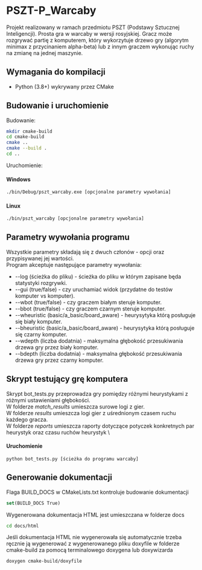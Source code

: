 # PSZT-P_Warcaby
Projekt realizowany w ramach przedmiotu PSZT (Podstawy Sztucznej Inteligencji).
Prosta gra w warcaby w wersji rosyjskiej. Gracz może rozgrywać partię z komputerem, który wykorzytuje drzewo gry (algorytm minimax z przycinaniem alpha-beta) lub z innym graczem wykonując ruchy na zmianę na jednej maszynie.

## Wymagania do kompilacji
- Python (3.8+) wykrywany przez CMake

## Budowanie i uruchomienie
Budowanie:
``` sh
mkdir cmake-build
cd cmake-build
cmake ..
cmake --build .
cd ..
```
Uruchomienie:
#### Windows
``` sh
./bin/Debug/pszt_warcaby.exe [opcjonalne parametry wywołania]
```
#### Linux
``` sh
./bin/pszt_warcaby [opcjonalne parametry wywołania]
```
## Parametry wywołania programu
Wszystkie parametry składają się z dwuch członów - opcji oraz przypisywanej jej wartości. \
Program akceptuje następujące parametry wywołania:
- --log (ścieżka do pliku) - ścieżka do pliku w którym zapisane będa statystyki rozgrywki.
- --gui (true/false) - czy uruchamiać widok (przydatne do testów komputer vs komputer).
- --wbot (true/false) - czy graczem białym steruje komputer.
- --bbot (true/false) - czy graczem czarnym steruje komputer.
- --wheuristic (basic/a_basic/board_aware) - heurysytyka którą posługuje się biały komputer.
- --bheuristic (basic/a_basic/board_aware) - heurysytyka którą posługuje się czarny komputer.
- --wdepth (liczba dodatnia) - maksymalna głębokość przesukiwania drzewa gry przez biały komputer.
- --bdepth (liczba dodatnia) - maksymalna głębokość przesukiwania drzewa gry przez czarny komputer.

## Skrypt testujący grę komputera
Skrypt bot_tests.py przeprowadza gry pomiędzy różnymi heurystykami z różnymi ustawieniami głębokości.\
W folderze *match_results* umieszcza surowe logi z gier. \
W folderze *results* umieszcza logi gier z uśrednionym czasem ruchu każdego gracza. \
W folderze *reports* umieszcza raporty dotyczące potyczek konkretnych par heurystyk oraz czasu ruchów heurystyk \
#### Uruchomienie
```
python bot_tests.py [ścieżka do programu warcaby]
```

## Generowanie dokumentacji
Flaga BUILD_DOCS w CMakeLists.txt kontroluje budowanie dokumentacji
``` cmake
set(BUILD_DOCS True)
```
Wygenerowana dokumentacja HTML jest umieszczana w folderze docs
``` sh
cd docs/html
```
Jeśli dokumentacja HTML nie wygenerowała się automatycznie trzeba ręcznie ją wygenerować z wygenerowanego pliku doxyfile w folderze cmake-build za pomocą terminalowego doxygena lub doxywizarda
``` sh
doxygen cmake-build/doxyfile
```
